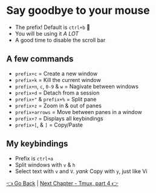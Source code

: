 # Say goodbye to your mouse

* The prefix! Default is `ctrl+b` 🙏
* You will be using it *A LOT*
* A good time to disable the scroll bar

## A few commands

* `prefix+c` = Create a new window
* `prefix+k` = Kill the current window
* `prefix+n`, `c`, `0-9` & `w` = Nagivate between windows
* `prefix+d` = Detach from a session
* `prefix+"` & `prefix+%` = Split pane
* `prefix+z` = Zoom in & out of panes
* `prefix+arrows` = Move between panes in a window
* `prefix+?` = Displays all keybindings
* `prefix+[`, & `]` = Copy/Paste

## My keybindings
* Prefix is `ctrl+a`
* Split windows with `v` & `h`
* Select text with `v` and `V`. *yank* Copy with `y`, just like Vi

[👈 Go Back](04-tmux-part2.md) | [Next Chapter - Tmux, part 4 👉](04-tmux-part4.md)